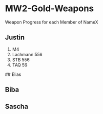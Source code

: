 # MW2-Gold-Weapons
Weapon Progress for each Member of NameX

## Justin
<ol>
  <li>M4</li>
  <li>Lachmann 556</li>
  <li>STB 556</li>
  <li>TAQ 56</li>
</ol>
## Elias


## Biba


## Sascha

